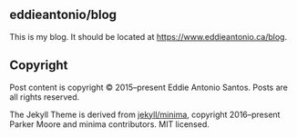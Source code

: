 eddieantonio/blog
-----------------

This is my blog. It should be located at <https://www.eddieantonio.ca/blog>.

Copyright
---------

Post content is copyright © 2015–present Eddie Antonio Santos. Posts are
all rights reserved.

The Jekyll Theme is derived from [jekyll/minima](https://github.com/jekyll/minima),
copyright 2016–present Parker Moore and minima contributors. MIT
licensed.
